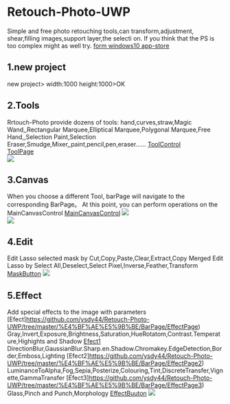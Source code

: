 # Retouch-Photo-UWP
Simple and free photo retouching tools,can transform,adjustment, shear,filling images,support layer,the selecti on. If you think that the PS is too complex might as well try.
[form windows10 app-store](https://www.microsoft.com/store/productId/9N2SVF2769GH)   

## 1.new project
new project> width:1000 height:1000>OK
  

## 2.Tools
Rrtouch-Photo provide dozens of tools: hand,curves,straw,Magic Wand,,Rectangular Marquee,Elliptical Marquee,Polygonal Marquee,Free Hand,,Selection Paint,Selection Eraser,Smudge,Mixer,,paint,pencil,pen,eraser......
[ToolControl](https://github.com/ysdy44/Retouch-Photo-UWP/blob/master/%E4%BF%AE%E5%9B%BE/Control/ToolControl.xaml)   
[ToolPage](https://github.com/ysdy44/Retouch-Photo-UWP/tree/master/%E4%BF%AE%E5%9B%BE/BarPage/ToolPage)   
![](https://github.com/ysdy44/Retouch-Photo-UWP/blob/master/Screenshots/01.PNG)  


## 3.Canvas
When you choose a different Tool, barPage will navigate to the corresponding BarPage。
At this point, you can perform operations on the MainCanvasControl
[MainCanvasControl](https://github.com/ysdy44/Retouch-Photo-UWP/blob/master/%E4%BF%AE%E5%9B%BE/Control/MainCanvasControl.xaml)
![](https://github.com/ysdy44/Retouch-Photo-UWP/blob/master/Screenshots/02.PNG)  
![](https://github.com/ysdy44/Retouch-Photo-UWP/blob/master/Screenshots/03.PNG)  


## 4.Edit
Edit Lasso selected mask by Cut,Copy,Paste,Clear,Extract,Copy Merged
Edit Lasso by Select All,Deselect,Select Pixel,Inverse,Feather,Transform 
[MaskButton](https://github.com/ysdy44/Retouch-Photo-UWP/blob/master/%E4%BF%AE%E5%9B%BE/Control/MaskButton.xaml)
![](https://github.com/ysdy44/Retouch-Photo-UWP/blob/master/Screenshots/04.PNG)  

## 5.Effect
Add special effects to the image with parameters
[Efect]https://github.com/ysdy44/Retouch-Photo-UWP/tree/master/%E4%BF%AE%E5%9B%BE/BarPage/EffectPage)
Gray,Invert,Exposure,Brightness,Saturation,HueRotatom,Contrast.Temperature,Highights and Shadow
[Efect1](https://github.com/ysdy44/Retouch-Photo-UWP/tree/master/%E4%BF%AE%E5%9B%BE/BarPage/EffectPage1)
DirectionBlur,GaussianBlur.Sharp.en.Shadow.Chromakey.EdgeDetection,Border,Emboss,Lighting
[Efect2]https://github.com/ysdy44/Retouch-Photo-UWP/tree/master/%E4%BF%AE%E5%9B%BE/BarPage/EffectPage2)
LuminanceToAlpha,Fog,Sepia,Posterize,Colouring,Tint,DiscreteTransfer,Vignette,GammaTransfer
[Efect3]https://github.com/ysdy44/Retouch-Photo-UWP/tree/master/%E4%BF%AE%E5%9B%BE/BarPage/EffectPage3)
Glass,Pinch and Punch,Morphology
[EffectBuuton](https://github.com/ysdy44/Retouch-Photo-UWP/blob/master/%E4%BF%AE%E5%9B%BE/Control/EffectBuuton.xaml)
![](https://github.com/ysdy44/Retouch-Photo-UWP/blob/master/Screenshots/05.PNG)  

